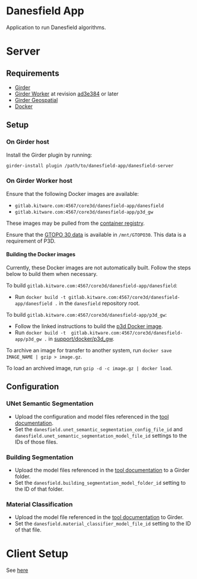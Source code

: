 # Danesfield App

Application to run Danesfield algorithms.

# Server

## Requirements

- [Girder](https://github.com/girder/girder)
- [Girder Worker](https://github.com/girder/girder_worker) at revision [ad3e384](https://github.com/girder/girder_worker/commit/ad3e384f4894b8fb747b3bab87e39376e3701049) or later
- [Girder Geospatial](https://github.com/OpenGeoscience/girder_geospatial)
- [Docker](https://www.docker.com/)

## Setup

### On Girder host

Install the Girder plugin by running:
```bash
girder-install plugin /path/to/danesfield-app/danesfield-server
```

### On Girder Worker host

Ensure that the following Docker images are available:
- `gitlab.kitware.com:4567/core3d/danesfield-app/danesfield`
- `gitlab.kitware.com:4567/core3d/danesfield-app/p3d_gw`

These images may be pulled from the [container registry](https://gitlab.kitware.com/core3d/danesfield-app/container_registry).

Ensure that the [GTOPO 30 data](https://data.kitware.com/#folder/5aa993db8d777f068578d08c) is
available in `/mnt/GTOPO30`. This data is a requirement of P3D.

#### Building the Docker images

Currently, these Docker images are not automatically built. Follow the steps below to build them when necessary.

To build `gitlab.kitware.com:4567/core3d/danesfield-app/danesfield`:
- Run `docker build -t gitlab.kitware.com:4567/core3d/danesfield-app/danesfield .` in the `danesfield` repository root.

To build `gitlab.kitware.com:4567/core3d/danesfield-app/p3d_gw`:
- Follow the linked instructions to build the [p3d Docker image](https://data.kitware.com/#collection/59c1963d8d777f7d33e9d4eb/folder/5aa933de8d777f068578c303).
- Run `docker build -t  gitlab.kitware.com:4567/core3d/danesfield-app/p3d_gw .` in [support/docker/p3d_gw](./support/docker/p3d_gw).

To archive an image for transfer to another system, run `docker save IMAGE_NAME | gzip > image.gz`.

To load an archived image, run `gzip -d -c image.gz | docker load`.

## Configuration

### UNet Semantic Segmentation

- Upload the configuration and model files referenced in the [tool documentation](
  https://gitlab.kitware.com/core3d/danesfield/tree/master/tools#unet-semantic-segmentation).
- Set the `danesfield.unet_semantic_segmentation_config_file_id` and
  `danesfield.unet_semantic_segmentation_model_file_id` settings to the IDs of
  those files.

### Building Segmentation

- Upload the model files referenced in the [tool documentation](
https://gitlab.kitware.com/core3d/danesfield/tree/master/tools#columbia-building-segmentation)
to a Girder folder.
- Set the `danesfield.building_segmentation_model_folder_id` setting to the ID of that folder.

### Material Classification

- Upload the model file referenced in the [tool documentation](
https://gitlab.kitware.com/core3d/danesfield/tree/master/tools#material-classification)
to Girder.
- Set the `danesfield.material_classifier_model_file_id` setting to the ID of that file.

# Client Setup
See [here](client/README.md)
